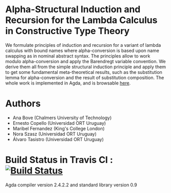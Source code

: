 # Alpha-Structural Induction and Recursion for the Lambda Calculus in Constructive Type Theory

We formulate principles of induction and recursion for a variant of lambda calculus with bound names where alpha-conversion is based upon name swapping as in nominal abstract syntax. The principles allow to work modulo alpha-conversion and apply the Barendregt variable convention. We derive them all from the simple structural induction principle and apply them to get some fundamental meta-theoretical results, such as the substitution lemma for alpha-conversion and the result of substitution composition. The whole work is implemented in Agda, and is browsable [here](http://ernius.github.io/formalmetatheory-nominal/html/index.html).

# Authors

* Ana Bove (Chalmers University of Technology)
* Ernesto Copello (Universidad ORT Uruguay)
* Maribel Fernandez (King's College London)
* Nora Szasz (Universidad ORT Uruguay)
* Álvaro Tasistro (Universidad ORT Uruguay)

# Build Status in Travis CI : [![Build Status](https://travis-ci.org/ernius/formalmetatheory-nominal.svg?branch=master)](https://travis-ci.org/ernius/formalmetatheory-nominal)

Agda compiler version 2.4.2.2 and standard library version 0.9 




